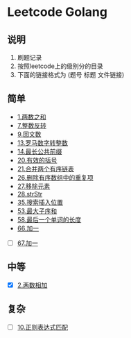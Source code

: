# Leetcode Golang

## 说明
1. 刷题记录
2. 按照leetcode上的级别分的目录
3. 下面的链接格式为 (题号 标题 文件链接)

## 简单
- [1.两数之和](https://github.com/fizzse/leetcode/blob/main/simple/1.go)
- [7.整数反转](https://github.com/fizzse/leetcode/blob/main/simple/7.go)
- [9.回文数](https://github.com/fizzse/leetcode/blob/main/simple/9.go)
- [13.罗马数字转整数](https://github.com/fizzse/leetcode/blob/main/simple/13.go)
- [14.最长公共前缀](https://github.com/fizzse/leetcode/blob/main/simple/14.go)
- [20.有效的括号](https://github.com/fizzse/leetcode/blob/main/simple/20.go)
- [21.合并两个有序链表](https://github.com/fizzse/leetcode/blob/main/simple/21.go)
- [26.删除有序数组中的重复项](https://github.com/fizzse/leetcode/blob/main/simple/26.go)
- [27.移除元素](https://github.com/fizzse/leetcode/blob/main/simple/27.go)
- [28.strStr](https://github.com/fizzse/leetcode/blob/main/simple/28.go)
- [35.搜索插入位置](https://github.com/fizzse/leetcode/blob/main/simple/35.go)
- [53.最大子序和](https://github.com/fizzse/leetcode/blob/main/simple/53.go)
- [58.最后一个单词的长度](https://github.com/fizzse/leetcode/blob/main/simple/58.go)
- [66.加一](https://github.com/fizzse/leetcode/blob/main/simple/66.go)
- [ ] [67.加一](https://github.com/fizzse/leetcode/blob/main/simple/67.go)
## 中等
- [x] [2.两数相加](https://github.com/fizzse/leetcode/blob/main/medium/2.go)
## 复杂
- [ ] [10.正则表达式匹配](https://github.com/fizzse/leetcode/blob/main/difficult/10.go)